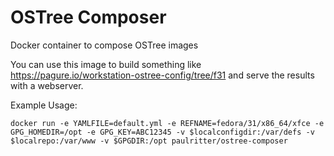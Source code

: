 # OSTree Composer
Docker container to compose OSTree images

You can use this image to build something like https://pagure.io/workstation-ostree-config/tree/f31 and serve the results with a webserver.

Example Usage:

`docker run -e YAMLFILE=default.yml -e REFNAME=fedora/31/x86_64/xfce -e GPG_HOMEDIR=/opt -e GPG_KEY=ABC12345 -v $localconfigdir:/var/defs -v $localrepo:/var/www -v $GPGDIR:/opt paulritter/ostree-composer`
